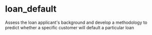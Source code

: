 # loan_default
Assess the loan applicant's background and develop a methodology to predict whether a specific customer will default a particular loan
